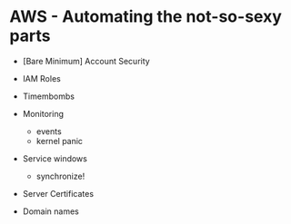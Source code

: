 # AWS - Automating the not-so-sexy parts

- [Bare Minimum] Account Security

- IAM Roles

- Timembombs

- Monitoring
    - events
    - kernel panic
- Service windows
    - synchronize!
- Server Certificates
- Domain names
